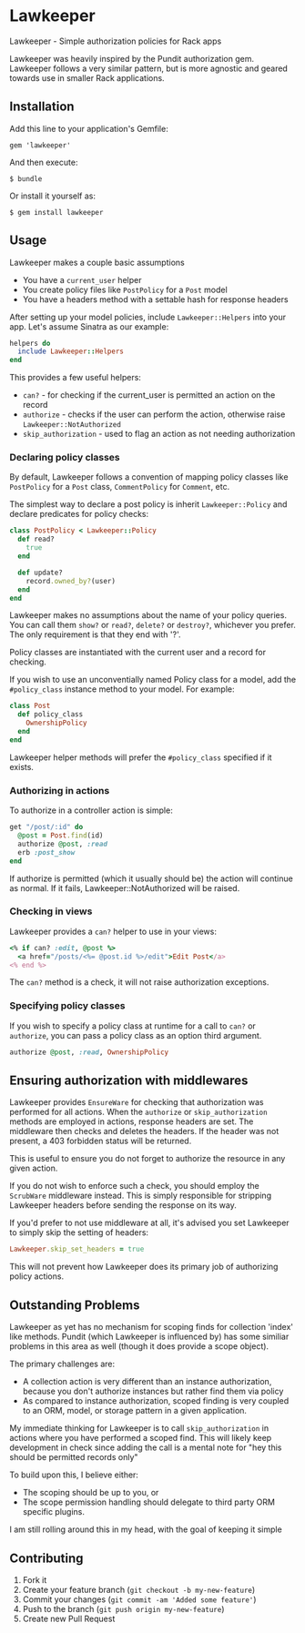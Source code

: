 # Lawkeeper

Lawkeeper - Simple authorization policies for Rack apps

Lawkeeper was heavily inspired by the Pundit authorization gem.  Lawkeeper
follows a very similar pattern, but is more agnostic and geared towards use
in smaller Rack applications.

## Installation

Add this line to your application's Gemfile:

    gem 'lawkeeper'

And then execute:

    $ bundle

Or install it yourself as:

    $ gem install lawkeeper

## Usage

Lawkeeper makes a couple basic assumptions

* You have a `current_user` helper
* You create policy files like `PostPolicy` for a `Post` model
* You have a headers method with a settable hash for response headers

After setting up your model policies, include `Lawkeeper::Helpers`
into your app.  Let's assume Sinatra as our example:

```ruby
helpers do
  include Lawkeeper::Helpers
end
```

This provides a few useful helpers:

* `can?` - for checking if the current_user is permitted an action on the
  record
* `authorize` - checks if the user can perform the action, otherwise raise
  `Lawkeeper::NotAuthorized`
* `skip_authorization` - used to flag an action as not needing authorization

### Declaring policy classes

By default, Lawkeeper follows a convention of mapping policy classes like
`PostPolicy` for a `Post` class, `CommentPolicy` for `Comment`, etc.

The simplest way to declare a post policy is inherit `Lawkeeper::Policy`
and declare predicates for policy checks:

```ruby
class PostPolicy < Lawkeeper::Policy
  def read?
    true
  end

  def update?
    record.owned_by?(user)
  end
end
```

Lawkeeper makes no assumptions about the name of your policy queries.  You can
call them `show?` or `read?`, `delete?` or `destroy?`, whichever you prefer.  The
only requirement is that they end with '?'.

Policy classes are instantiated with the current user and a record for checking.

If you wish to use an unconventially named Policy class for a model, add the
`#policy_class` instance method to your model.  For example:

```ruby
class Post
  def policy_class
    OwnershipPolicy
  end
end
```

Lawkeeper helper methods will prefer the `#policy_class` specified if it exists.

### Authorizing in actions

To authorize in a controller action is simple:

```ruby
get "/post/:id" do
  @post = Post.find(id)
  authorize @post, :read
  erb :post_show
end
```

If authorize is permitted (which it usually should be) the action will continue
as normal.  If it fails, Lawkeeper::NotAuthorized will be raised.

### Checking in views

Lawkeeper provides a `can?` helper to use in your views:

```ruby
<% if can? :edit, @post %>
  <a href="/posts/<%= @post.id %>/edit">Edit Post</a>
<% end %>
```

The `can?` method is a check, it will not raise authorization exceptions.

### Specifying policy classes

If you wish to specify a policy class at runtime for a call to `can?` or `authorize`,
you can pass a policy class as an option third argument.

```ruby
authorize @post, :read, OwnershipPolicy
```

## Ensuring authorization with middlewares

Lawkeeper provides `EnsureWare` for checking that authorization was performed
for all actions.  When the `authorize` or `skip_authorization` methods are
employed in actions, response headers are set.  The middleware then checks
and deletes the headers.  If the header was not present, a 403 forbidden status
will be returned.

This is useful to ensure you do not forget to authorize the resource in any
given action.

If you do not wish to enforce such a check, you should employ the `ScrubWare`
middleware instead.  This is simply responsible for stripping Lawkeeper headers
before sending the response on its way.

If you'd prefer to not use middleware at all, it's advised you set Lawkeeper to
simply skip the setting of headers:

```ruby
Lawkeeper.skip_set_headers = true
```

This will not prevent how Lawkeeper does its primary job of authorizing policy
actions.

## Outstanding Problems

Lawkeeper as yet has no mechanism for scoping finds for collection 'index' like
methods.  Pundit (which Lawkeeper is influenced by) has some similiar problems
in this area as well (though it does provide a scope object).

The primary challenges are:

* A collection action is very different than an instance authorization, because
  you don't authorize instances but rather find them via policy
* As compared to instance authorization, scoped finding is very coupled to an
  ORM, model, or storage pattern in a given application.

My immediate thinking for Lawkeeper is to call `skip_authorization` in actions
where you have performed a scoped find.  This will likely keep development in check
since adding the call is a mental note for "hey this should be permitted records only"

To build upon this, I believe either:

* The scoping should be up to you, or
* The scope permission handling should delegate to third party ORM specific plugins.

I am still rolling around this in my head, with the goal of keeping it simple

## Contributing

1. Fork it
2. Create your feature branch (`git checkout -b my-new-feature`)
3. Commit your changes (`git commit -am 'Added some feature'`)
4. Push to the branch (`git push origin my-new-feature`)
5. Create new Pull Request
